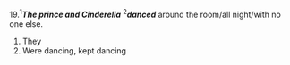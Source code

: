 19.<sup>1</sup>***The prince and Cinderella*** <sup>2</sup>***danced*** around the room/all night/with no one else.

1. They
2. Were dancing, kept dancing
